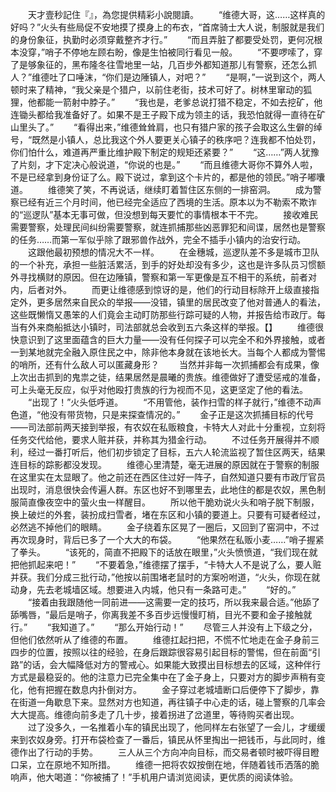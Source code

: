 　　天才壹秒記住『』，為您提供精彩小說閱讀。
　　“维德大哥，这……这样真的好吗？”火头有些局促不安地摸了摸身上的布衣，“首席骑士大人说，制服就是我们的身份象征，执勤时必须穿戴整齐才行。”
　　“而且弄脏了都要受处罚，更何况根本没穿，”哨子不停地左顾右盼，像是生怕被同行看见一般。
　　“不要啰嗦了，穿了是够象征的，黑布隆冬往雪地里一站，几百步外都知道那儿有警察，还怎么抓人？”维德吐了口唾沫，“你们是边陲镇人，对吧？”
　　“是啊，”一说到这个，两人顿时来了精神，“我父亲是个猎户，以前住老街，技术可好了。树林里窜动的狐狸，他都能一箭射中脖子。”
　　“我也是，老爹总说打猎不稳定，不如去挖矿，他连锄头都给我准备好了。如果不是王子殿下成为领主的话，我恐怕就得一直待在矿山里头了。”
　　“看得出来，”维德耸耸肩，也只有猎户家的孩子会取这么生僻的绰号，“既然是小镇人，总比我这个外人要更关心镇子的秩序吧？连我都不怕处罚，你们怕什么，难道再严重比维护殿下制定的规矩还紧要？”
　　“这……”两人犹豫了片刻，才下定决心般说道，“你说的也是。”
　　“而且维德大哥你不算外人啦，不是已经拿到身份证了么。殿下说过，拿到这个卡片的，都是他的领民。”哨子嘟囔道。
　　维德笑了笑，不再说话，继续盯着暂住区东侧的一排窑洞。
　　成为警察已经有近三个月时间，他已经完全适应了西境的生活。原本以为不勒索不欺诈的“巡逻队”基本无事可做，但没想到每天要忙的事情根本干不完。
　　接收难民需要警察，处理民间纠纷需要警察，就连抓捕那些凶恶罪犯和间谍，居然也是警察的任务……而第一军似乎除了跟邪兽作战外，完全不插手小镇内的治安行动。
　　这跟他最初预想的情况大不一样。
　　在金穗城，巡逻队差不多是城市卫队的一个补充，承担一些脏活累活，到手的好处却没有多少，这也是许多队员习惯额外寻找横财的原因。但在边陲镇，警察和第一军更像是互不相干的系统，前者对内，后者对外。
　　而更让维德感到惊讶的是，他们的行动目标除开上级直接指定外，更多居然来自民众的举报——没错，镇里的居民改变了他对普通人的看法，这些既懒惰又愚笨的人们竟会主动盯防那些行踪可疑的人物，并报告给市政厅。每当有外来商船抵达小镇时，司法部就总会收到五六条这样的举报。【】
　　维德很快意识到了这里面蕴含的巨大力量——没有任何探子可以完全不和外界接触，或者一到某地就完全融入原住民之中，除非他本身就在该地长大。当每个人都成为警惕的哨所，还有什么敌人可以匿藏身形？
　　当然并非每一次抓捕都会有成果，像上次出击抓到的鬼祟之徒，结果居然是晨曦的贵族。维德做好了遭受惩戒的准备，可上头毫无反应，似乎对他殴打贵族的行为视而不见，这更坚定了他的看法。
　　“出现了！”火头低呼道。
　　“不用管他，装作扫雪的样子就行，”维德不动声色道，“他没有带货物，只是来探查情况的。”
　　金子正是这次抓捕目标的代号——司法部前两天接到举报，有农奴在私贩粮食，卡特大人对此十分重视，立刻将任务交代给他，要求人赃并获，并称其为猎金行动。
　　不过任务开展得并不顺利，经过一番打听后，他们初步锁定了目标，五六人轮流监视了暂住区两天，结果连目标的踪影都没发现。
　　维德心里清楚，毫无进展的原因就在于警察的制服在这里实在太显眼了。他之前还在西区住过好一阵子，自然知道只要有市政厅官员出现时，消息很快会传遍人群。东区也好不到哪里去，此地住的都是农奴，黑色制服简直像夜空中的萤火虫一样醒目。
　　所以他干脆劝说火头和哨子脱下制服，换上破烂的外套，装扮成扫雪者，堵在东区和小镇的要道上。只要有可疑者经过，必然逃不掉他们的眼睛。
　　金子绕着东区晃了一圈后，又回到了窑洞中，不过再次现身时，背后已多了一个大大的布袋。
　　“他果然在私贩小麦……”哨子握紧了拳头。
　　“该死的，简直不把殿下的话放在眼里，”火头愤愤道，“我们现在就把他抓起来吧！”
　　“不要着急，”维德摆了摆手，“卡特大人不是说了么，要人赃并获。我们分成三批行动，”他按以前围堵老鼠时的方案吩咐道，“火头，你现在就动身，先去老城墙区域。想要进入内城，他只有一条路可走。”
　　“好的。”
　　“接着由我跟随他一同前进——这需要一定的技巧，所以我来最合适。”他舔了舔嘴唇，“最后是哨子，你离我差不多百步远慢慢盯梢，目光不要和金子接触就行。”
　　“我知道了。”
　　“那么开始行动！”
　　尽管三人并没有上下级之分，但他们依然听从了维德的布置。
　　维德扛起扫把，不慌不忙地走在金子身前三四步的位置，按照以往的经验，在身后跟踪很容易引起目标的警惕，但在前面“引路”的话，会大幅降低对方的警戒心。如果能大致摸出目标想去的区域，这种伴行方式是最稳妥的。他的注意力已完全集中在了金子身上，只要对方的脚步声稍有变化，他有把握在数息内扑倒对方。
　　金子穿过老城墙断口后便停下了脚步，靠在街道一角歇息下来。显然对方也知道，再往镇子中心走的话，碰上警察的几率会大大提高。维德向前多走了几十步，接着拐进了岔道里，等待购买者出现。
　　过了没多久，一名推着小车的镇民出现了，他同样左右张望了一会儿，才缓缓来到农奴身旁。打开布袋检查了一番后，镇民从怀里掏出一把钱币，与此同时，维德作出了行动的手势。
　　三人从三个方向冲向目标，而交易者顿时被吓得目瞪口呆，立在原地不知所措。
　　维德一把将农奴按倒在地，伴随着钱币洒落的脆响声，他大喝道：“你被捕了！”手机用户请浏览阅读，更优质的阅读体验。
